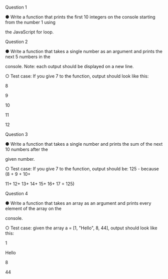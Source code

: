 Question 1

● Write a function that prints the first 10 integers on the console starting from the number 1 using

the JavaScript for loop.

Question 2

● Write a function that takes a single number as an argument and prints the next 5 numbers in the

console. Note: each output should be displayed on a new line.

○ Test case: If you give 7 to the function, output should look like this:

8

9

10

11

12

Question 3

● Write a function that takes a single number and prints the sum of the next 10 numbers after the

given number.

○ Test case: If you give 7 to the function, output should be: 125 - because (8 + 9 + 10+

11+ 12+ 13+ 14+ 15+ 16+ 17 = 125)

Question 4

● Write a function that takes an array as an argument and prints every element of the array on the

console.

○ Test case: given the array a = [1, "Hello", 8, 44], output should look like this:

1

Hello

8

44
 
